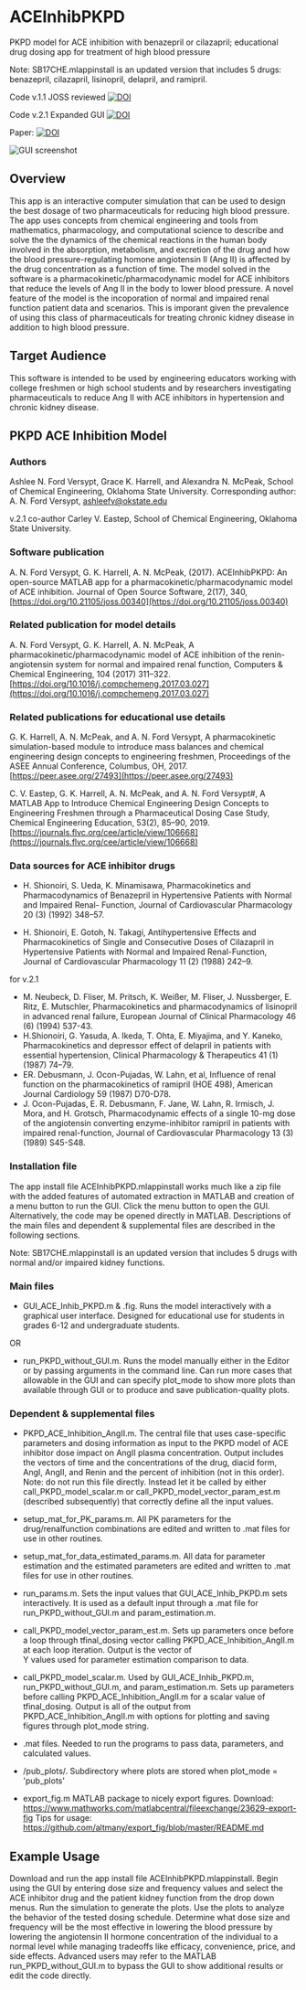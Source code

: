 # ACEInhibPKPD
PKPD model for ACE inhibition with benazepril or cilazapril; educational drug dosing app for treatment of high blood pressure

Note: SB17CHE.mlappinstall is an updated version that includes 5 drugs: benazepril, cilazapril, lisinopril, delapril, and ramipril.

Code v.1.1 JOSS reviewed
[![DOI](https://zenodo.org/badge/DOI/10.5281/zenodo.885362.svg)](https://doi.org/10.5281/zenodo.885362)

Code v.2.1 Expanded GUI
[![DOI](https://zenodo.org/badge/DOI/10.5281/zenodo.1318682.svg)](https://doi.org/10.5281/zenodo.1318682)

Paper:
[![DOI](http://joss.theoj.org/papers/10.21105/joss.00340/status.svg)](https://doi.org/10.21105/joss.00340)

![GUI screenshot](thumbnail.png)

## Overview
This app is an interactive computer simulation that can be used to design the best dosage of two pharmaceuticals for reducing high blood pressure. The app uses concepts from chemical engineering and tools from mathematics, pharmacology, and computational science to describe and solve the the dynamics of the chemical reactions in the human body involved in the absorption, metabolism, and excretion of the drug and how the blood pressure-regulating homone angiotensin II (Ang II) is affected by the drug concentration as a function of time. The model solved in the software is a pharmacokinetic/pharmacodynamic model for ACE inhibitors that reduce the levels of Ang II in the body to lower blood pressure. A novel feature of the model is the incoporation of normal and impaired renal function patient data and scenarios. This is imporant given the prevalence of using this class of pharmaceuticals for treating chronic kidney disease in addition to high blood pressure.

## Target Audience
This software is intended to be used by engineering educators working with college freshmen or high school students and by researchers investigating pharmaceuticals to reduce Ang II with ACE inhibitors in hypertension and chronic kidney disease. 

## PKPD ACE Inhibition Model
### Authors
Ashlee N. Ford Versypt, Grace K. Harrell, and Alexandra N. McPeak, 
School of Chemical Engineering,
Oklahoma State University.
Corresponding author: A. N. Ford Versypt, ashleefv@okstate.edu

v.2.1 co-author Carley V. Eastep, School of Chemical Engineering,
Oklahoma State University.

### Software publication
A. N. Ford Versypt, G. K. Harrell, A. N. McPeak, (2017). ACEInhibPKPD: An open-source MATLAB app for a pharmacokinetic/pharmacodynamic model of ACE inhibition. Journal of Open Source Software, 2(17), 340, [https://doi.org/10.21105/joss.00340](https://doi.org/10.21105/joss.00340)

### Related publication for model details
A. N. Ford Versypt, G. K. Harrell, A. N. McPeak, A pharmacokinetic/pharmacodynamic model of ACE inhibition of the renin-angiotensin system for normal and impaired renal function, Computers & Chemical Engineering, 104 (2017) 311–322. [https://doi.org/10.1016/j.compchemeng.2017.03.027](https://doi.org/10.1016/j.compchemeng.2017.03.027)

### Related publications for educational use details
G. K. Harrell, A. N. McPeak, and A. N. Ford Versypt, A pharmacokinetic simulation-based module to introduce mass balances and chemical engineering design concepts to engineering freshmen, Proceedings of the ASEE Annual Conference, Columbus, OH, 2017. [https://peer.asee.org/27493](https://peer.asee.org/27493)

C. V. Eastep, G. K. Harrell, A. N. McPeak, and A. N. Ford Versypt#, A MATLAB App to Introduce Chemical Engineering Design Concepts to Engineering Freshmen through a Pharmaceutical Dosing Case Study, Chemical Engineering Education, 53(2), 85–90, 2019. [https://journals.flvc.org/cee/article/view/106668](https://journals.flvc.org/cee/article/view/106668)

### Data sources for ACE inhibitor drugs
* H. Shionoiri, S. Ueda, K. Minamisawa, Pharmacokinetics and Pharmacodynamics 
   of Benazepril in Hypertensive Patients with Normal and Impaired Renal-
   Function, Journal of Cardiovascular Pharmacology 20 (3) (1992) 348–57.

* H. Shionoiri, E. Gotoh, N. Takagi, Antihypertensive Effects and 
   Pharmacokinetics of Single and Consecutive Doses of Cilazapril in 
   Hypertensive Patients with Normal and Impaired Renal-Function, Journal of 
   Cardiovascular Pharmacology 11 (2) (1988) 242–9.

for v.2.1
* M. Neubeck, D. Fliser, M. Pritsch, K. Weißer, M. Fliser, J.
    Nussberger, E. Ritz, E. Mutschler, Pharmacokinetics and
   pharmacodynamics of lisinopril in advanced renal failure, European
   Journal of Clinical Pharmacology 46 (6) (1994) 537-43.
*  H.Shionoiri, G. Yasuda, A. Ikeda, T. Ohta, E. Miyajima, and
   Y. Kaneko, Pharmacokinetics and depressor effect of delapril
   in patients with essential hypertension, Clinical Pharmacology & 
   Therapeutics 41 (1) (1987) 74–79.
* ER. Debusmann, J. Ocon-Pujadas, W. Lahn, et al, Influence of renal
    function on the pharmacokinetics of ramipril (HOE 498), American Journal Cardiology  59 (1987) D70-D78. 
*    J. Ocon-Pujadas, E. R. Debusmann, F. Jane, W. Lahn, R. Irmisch, J.
    Mora, and H. Grotsch, Pharmacodynamic effects of a single 10-mg dose
    of the angiotensin converting enzyme-inhibitor ramipril in patients
    with impaired renal-function, Journal of Cardiovascular Pharmacology
    13 (3) (1989) S45-S48.

### Installation file

The app install file ACEInhibPKPD.mlappinstall works much like a zip file with the added features of automated extraction in MATLAB and creation of a menu button to run the GUI. Click the menu button to open the GUI. Alternatively, the code may be opened directly in MATLAB. Descriptions of the main files and dependent & supplemental files are described in the following sections.

Note: SB17CHE.mlappinstall is an updated version that includes 5 drugs with normal and/or impaired kidney functions.

### Main files

* GUI_ACE_Inhib_PKPD.m & .fig.
   Runs the model interactively with a graphical user interface. Designed for 
   educational use for students in grades 6-12 and undergraduate students.
 
OR
  
* run_PKPD_without_GUI.m.
   Runs the model manually either in the Editor or by passing arguments in the
   command line. Can run more cases that allowable in the GUI and can specify
   plot_mode to show more plots than available through GUI or to produce and 
   save publication-quality plots.

### Dependent & supplemental files

* PKPD_ACE_Inhibition_AngII.m.
   The central file that uses case-specific parameters and dosing information 
   as input to the PKPD model of ACE inhibitor dose impact on AngII plasma 
   concentration. Output includes the vectors of time and the concentrations of 
   the drug, diacid form, AngI, AngII, and Renin and the percent of inhibition 
   (not in this order). Note: do not run this file directly. Instead let it be called by either 
   call_PKPD_model_scalar.m or call_PKPD_model_vector_param_est.m
   (described subsequently) that correctly define all the input values.

* setup_mat_for_PK_params.m.
   All PK parameters for the drug/renalfunction combinations are edited and 
   written to .mat files for use in other routines.

* setup_mat_for_data_estimated_params.m.
   All data for parameter estimation and the estimated parameters are edited and
   written to .mat files for use in other routines.
   
* run_params.m.
   Sets the input values that GUI_ACE_Inhib_PKPD.m sets interactively. It is
   used as a default input through a .mat file for run_PKPD_without_GUI.m and 
   param_estimation.m.

* call_PKPD_model_vector_param_est.m.
   Sets up parameters once before a loop through tfinal_dosing vector calling
   PKPD_ACE_Inhibition_AngII.m at each loop iteration. Output is the vector of  
   Y values used for parameter estimation comparison to data.
   
* call_PKPD_model_scalar.m.
   Used by GUI_ACE_Inhib_PKPD.m, run_PKPD_without_GUI.m, and param_estimation.m. 
   Sets up parameters before calling PKPD_ACE_Inhibition_AngII.m for a scalar 
   value of tfinal_dosing. Output is all of the output from 
   PKPD_ACE_Inhibition_AngII.m with options for plotting and saving figures
   through plot_mode string.
   
* .mat files. 
   Needed to run the programs to pass data, parameters, and calculated values.
   
* /pub_plots/.
   Subdirectory where plots are stored when plot_mode = 'pub_plots'
   
* export_fig.m
   MATLAB package to nicely export figures.
   Download: https://www.mathworks.com/matlabcentral/fileexchange/23629-export-fig
   Tips for usage: https://github.com/altmany/export_fig/blob/master/README.md
   
## Example Usage
Download and run the app install file ACEInhibPKPD.mlappinstall. Begin using the GUI by entering dose size and frequency values and select the ACE inhibitor drug and the patient kidney function from the drop down menus. Run the simulation to generate the plots. Use the plots to analyze the behavior of the tested dosing schedule. Determine what dose size and frequency will be the most effective in lowering the blood pressure by lowering the angiotensin II hormone concentration of the individual to a normal level while managing tradeoffs like efficacy, convenience, price, and side effects. Advanced users may refer to the MATLAB run_PKPD_without_GUI.m to bypass the GUI to show additional results or edit the code directly.
